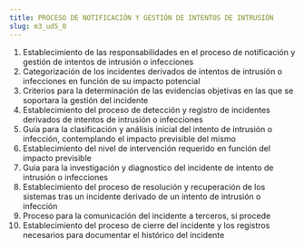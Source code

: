 ```yaml
---
title: PROCESO DE NOTIFICACIÓN Y GESTIÓN DE INTENTOS DE INTRUSIÓN
slug: m3_ud5_0
---
```


1. Establecimiento de las responsabilidades en el proceso de notificación y gestión de intentos de intrusión o infecciones
2. Categorización de los incidentes derivados de intentos de intrusión o infecciones en función de su impacto potencial
3. Criterios para la determinación de las evidencias objetivas en las que se soportara la gestión del incidente
4. Establecimiento del proceso de detección y registro de incidentes derivados de intentos de intrusión o infecciones
5. Guía para la clasificación y análisis inicial del intento de intrusión o infección, contemplando el impacto previsible del mismo
6. Establecimiento del nivel de intervención requerido en función del impacto previsible
7. Guía para la investigación y diagnostico del incidente de intento de intrusión o infecciones
8. Establecimiento del proceso de resolución y recuperación de los sistemas tras un incidente derivado de un intento de intrusión o infección
9. Proceso para la comunicación del incidente a terceros, si procede
10. Establecimiento del proceso de cierre del incidente y los registros necesarios para documentar el histórico del incidente